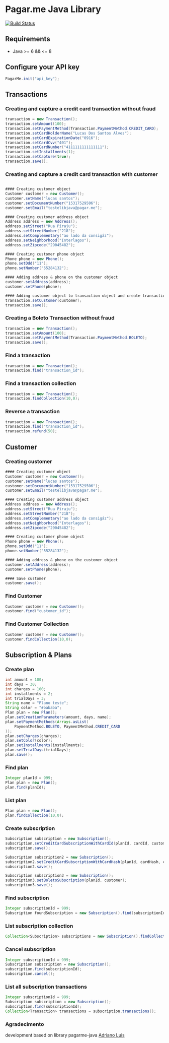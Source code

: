 Pagar.me Java Library
===========================
[![Build Status](https://travis-ci.org/pagarme/pagarme-java.svg?token=dqgmPH2JHKsHRgaNHZxf&branch=master)](https://travis-ci.org/pagarme/pagarme-java)

## Requirements

- Java >= 6 && <= 8

## Configure your API key

```java
PagarMe.init("api_key");
```

## Transactions

### Creating and capture a credit card transaction without fraud
```java
transaction = new Transaction();
transaction.setAmount(100);
transaction.setPaymentMethod(Transaction.PaymentMethod.CREDIT_CARD);
transaction.setCardHolderName("Lucas Dos Santos Alves");
transaction.setCardExpirationDate("0916");
transaction.setCardCvv("401");
transaction.setCardNumber("4111111111111111");
transaction.setInstallments(1);
transaction.setCapture(true);
transaction.save();
```

### Creating and capture a credit card transaction with customer
```java

#### Creating customer object
Customer customer = new Customer();
customer.setName("lucas santos");
customer.setDocumentNumber("15317529506");
customer.setEmail("testelibjava@pagar.me");

#### Creating customer address object
Address address = new Address();
address.setStreet("Rua Piraju");
address.setStreetNumber("218");
address.setComplementary("ao lado da consigáz");
address.setNeighborhood("Interlagos");
address.setZipcode("29045482");

#### Creating customer phone object
Phone phone = new Phone();
phone.setDdd("11");
phone.setNumber("55284132");

#### Adding address & phone on the customer object
customer.setAddress(address);
customer.setPhone(phone);

#### Adding customer object to transaction object and create transaction
transaction.setCustomer(customer);
transaction.save();
```

### Creating a Boleto Transaction without fraud
```java
transaction = new Transaction();
transaction.setAmount(100);
transaction.setPaymentMethod(Transaction.PaymentMethod.BOLETO);
transaction.save();
```

### Find a transaction
```java
transaction = new Transaction();
transaction.find("transaction_id");
```

### Find a transaction collection
```java
transaction = new Transaction();
transaction.findCollection(10,0);
```

### Reverse a transaction
```java
transaction = new Transaction();
transaction.find("transaction_id");
transaction.refund(50);
```

## Customer

### Creating customer
```java
#### Creating customer object
Customer customer = new Customer();
customer.setName("lucas santos");
customer.setDocumentNumber("15317529506");
customer.setEmail("testelibjava@pagar.me");

#### Creating customer address object
Address address = new Address();
address.setStreet("Rua Piraju");
address.setStreetNumber("218");
address.setComplementary("ao lado da consigáz");
address.setNeighborhood("Interlagos");
address.setZipcode("29045482");

#### Creating customer phone object
Phone phone = new Phone();
phone.setDdd("11");
phone.setNumber("55284132");

#### Adding address & phone on the customer object
customer.setAddress(address);
customer.setPhone(phone);

#### Save customer
customer.save();
```

### Find Customer
```java
Customer customer = new Customer();
customer.find("customer_id");
```

### Find Customer Collection
```java
Customer customer = new Customer();
customer.findCollection(10,0);
```

## Subscription & Plans

### Create plan
```java
int amount = 100;
int days = 30;
int charges = 100;
int installments = 2;
int trialDays = 3;
String name = "Plano teste";
String color = "#bababa";
Plan plan = new Plan();
plan.setCreationParameters(amount, days, name);
plan.setPaymentMethods(Arrays.asList(
    PaymentMethod.BOLETO, PaymentMethod.CREDIT_CARD
));
plan.setCharges(charges);
plan.setColor(color);
plan.setInstallments(installments);
plan.setTrialDays(trialDays);
plan.save();
```

### Find plan
```java
Integer planId = 999;
Plan plan = new Plan();
plan.find(planId);
```

### List plan
```java
Plan plan = new Plan();
plan.findCollection(10,0);
```

### Create subscription
```java
Subscription subscription = new Subscription();
subscription.setCreditCardSubscriptionWithCardId(planId, cardId, customer);
subscription.save();

Subscription subscription2 = new Subscription();
subscription2.setCreditCardSubscriptionWithCardHash(planId, cardHash, customer);
subscription2.save();

Subscription subscription3 = new Subscription();
subscription3.setBoletoSubscription(planId, customer);
subscription3.save();
```

### Find subscription
```java
Integer subscriptionId = 999;
Subscription foundSubscription = new Subscription().find(subscriptionId);
```

### List subscription collection
```java
Collection<Subscription> subscriptions = new Subscription().findCollection(10, 1);
```

### Cancel subscription
```java
Integer subscriptionId = 999;
Subscription subscription = new Subscription();
subscription.find(subscriptionId);
subscription.cancel();
```

### List all subscription transactions
```java
Integer subscriptionId = 999;
Subscription subscription = new Subscription();
subscription.find(subscriptionId);
Collection<Transaction> transactions = subscription.transactions();
```

### Agradecimento
development based on library pagarme-java [Adriano Luis](https://github.com/adrianoluis)
